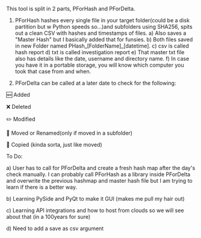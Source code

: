 This tool is split in 2 parts, PForHash and PForDelta.

1. PForHash hashes every single file in your target folder(could be a disk partition but w Python speeds so...)and subfolders using SHA256, spits out a clean CSV with hashes and timestamps of files.
a)  Also saves a "Master Hash" but I basically added that for funsies.
b)  Both files saved in new Folder named PHash_[FolderName]_[datetime].
c)  csv is called hash report
d)  txt is called investigation report
e)  That master txt file also has details like the date, username and directory name.
f)  In case you have it in a portable storage, you will know which computer you took that case from and when.

2. PForDelta can be called at a later date to check for the following:

🆕 Added

❌ Deleted

✏️ Modified

📁 Moved or Renamed(only if moved in a subfolder)

📎 Copied (kinda sorta, just like moved)

To Do:

a)  User has to call for PForDelta and create a fresh hash map after the day's check manually. I can probably call PForHash as a library inside PForDelta and overwrite the previous hashmap and master hash file but I am trying to learn if there is a better way.

b)  Learning PySide and PyQt to make it GUI (makes me pull my hair out)

c)  Learning API integrations and how to host from clouds so we will see about that (in a 100years for sure)

d) Need to add a save as csv argument
